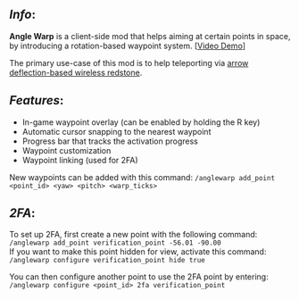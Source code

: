 ## *Info*:

**Angle Warp** is a client-side mod that helps aiming at certain points in space, by introducing a rotation-based waypoint system. [[Video Demo](https://www.youtube.com/watch?v=TOV1VCN-nPs)]

The primary use-case of this mod is to help teleporting via [arrow deflection-based wireless redstone](https://www.youtube.com/watch?v=FnUE-ZaALLw).

## *Features*:
* In-game waypoint overlay (can be enabled by holding the R key)
* Automatic cursor snapping to the nearest waypoint
* Progress bar that tracks the activation progress
* Waypoint customization
* Waypoint linking (used for 2FA)


New waypoints can be added with this command:
```/anglewarp add_point <point_id> <yaw> <pitch> <warp_ticks>```<br>


## *2FA*:
To set up 2FA, first create a new point with the following command: ```/anglewarp add_point verification_point -56.01 -90.00```<br>
If you want to make this point hidden for view, activate this command: ```/anglewarp configure verification_point hide true```

You can then configure another point to use the 2FA point by entering:
```/anglewarp configure <point_id> 2fa verification_point```

